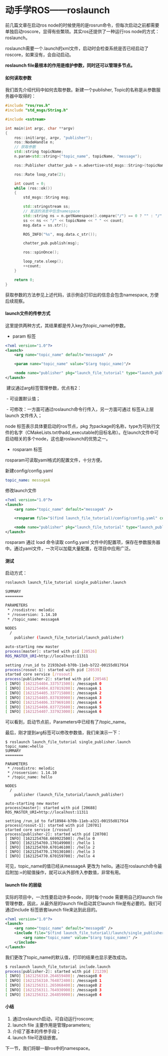 

# 动手学ROS——roslaunch

前几篇文章在启动ros node的时候使用的是rosrun命令，但每次启动之前都需要单独启动roscore，显得有些繁琐。其实ros还提供了一种运行ros node的方式：roslaunch。

roslaunch需要一个.launch的xml文件，启动时会检查系统是否已经启动了roscore，如果没有，会自动启动。

**roslaunch file最根本的作用是维护参数，同时还可以管理多节点。**

#### 如何读取参数

我们首先介绍代码中如何去取参数。新建一个publisher, Topic的名称是从参数服务器中取得的：

```c++
#include "ros/ros.h"
#include "std_msgs/String.h"

#include <sstream>

int main(int argc, char **argv)
{
    ros::init(argc, argv, "publisher");
    ros::NodeHandle n;
	// 获取参数
    std::string topicName;
    n.param<std::string>("topic_name", topicName, "message");

    ros::Publisher chatter_pub = n.advertise<std_msgs::String>(topicName, 100);

    ros::Rate loop_rate(2);

    int count = 0;
    while (ros::ok())
    {
        std_msgs::String msg;

        std::stringstream ss;
        // 发送的消息中包含namespace
        std::string ns = n.getNamespace().compare("/") == 0 ? "" : "/";
        ss << ns << "/" << topicName << " " << count;
        msg.data = ss.str();

        ROS_INFO("%s", msg.data.c_str());

        chatter_pub.publish(msg);

        ros::spinOnce();

        loop_rate.sleep();
        ++count;
    }

    return 0;
}
```

获取参数的方法参见上述代码，该示例会打印出的信息会包含namespace, 方便后续观察。

#### launch文件的传参方式

这里提供两种方式，其结果都是传入key为topic_name的参数。

- param 标签

```xml
<?xml version="1.0"?>
<launch>
    <arg name="topic_name" default="messageA" />

    <param name="topic_name" value="$(arg topic_name)"/>

    <node name="publisher" pkg="launch_file_tutorial" type="launch_publisher" output="screen"/>
</launch>
```

​	建议通过arg标签管理参数，优点有2：

​		- 可设置默认值；

​		- 可修改：一方面可通过roslaunch命令行传入，另一方面可通过<include> 标签从上层launch 文件传入；

node 标签表示具体要启动的ros节点，pkg 为package的名称，type为可执行文件的名字（CMakeLists.txt中add_executable的目标名称）。在launch文件中可启动相关的多个node，这也是roslaunch的优势之一。

- rosparam 标签

rosparam可读取yaml格式的配置文件，十分方便。

新建config/config.yaml

```yaml
topic_name: messageA
```

修改launch文件

```xml
<?xml version="1.0"?>
<launch>
    <arg name="topic_name" default="messageA" />

    <rosparam file="$(find launch_file_tutorial)/config/config.yaml" command="load" />

    <node name="publisher" pkg="launch_file_tutorial" type="launch_publisher" output="screen"/>
</launch>
```

rosparam 通过 load 命令读取 config.yaml 文件中的配置项，保存在参数服务器中。通过yaml文件，一次可以加载大量配置，在项目中应用广泛。



#### 测试

启动方式：

```bash
roslaunch launch_file_tutorial single_publisher.launch
```

```bash
SUMMARY
========

PARAMETERS
 * /rosdistro: melodic
 * /rosversion: 1.14.10
 * /topic_name: messageA

NODES
  /
    publisher (launch_file_tutorial/launch_publisher)

auto-starting new master
process[master]: started with pid [20526]
ROS_MASTER_URI=http://localhost:11311

setting /run_id to 2193b2e8-b70b-11eb-b722-00155d817914
process[rosout-1]: started with pid [20539]
started core service [/rosout]
process[publisher-2]: started with pid [20546]
[ INFO] [1621254404.337571500]: /messageA 0
[ INFO] [1621254404.837819200]: /messageA 1
[ INFO] [1621254405.337715800]: /messageA 2
[ INFO] [1621254405.837830900]: /messageA 3
[ INFO] [1621254406.337969100]: /messageA 4
[ INFO] [1621254406.837725600]: /messageA 5
[ INFO] [1621254407.337923000]: /messageA 6
```

可以看到，启动节点前，Parameters中已经有了/topic_name。

最后，刚才提到arg标签可以修改参数值，我们来演示一下：

```
$ roslaunch launch_file_tutorial single_publisher.launch topic_name:=hello
SUMMARY
========

PARAMETERS
 * /rosdistro: melodic
 * /rosversion: 1.14.10
 * /topic_name: hello

NODES
  /
    publisher (launch_file_tutorial/launch_publisher)

auto-starting new master
process[master]: started with pid [20688]
ROS_MASTER_URI=http://localhost:11311

setting /run_id to faf18984-b70b-11eb-a321-00155d817914
process[rosout-1]: started with pid [20701]
started core service [/rosout]
process[publisher-2]: started with pid [20708]
[ INFO] [1621254768.669922500]: /hello 0
[ INFO] [1621254769.170149900]: /hello 1
[ INFO] [1621254769.670146100]: /hello 2
[ INFO] [1621254770.170130100]: /hello 3
[ INFO] [1621254770.670159700]: /hello 4
```

可见，topic_name的值已经从messageA 更改为 hello。通过在roslaunch命令最后附加:=的赋值操作，就可以从外部传入参数值，非常有用。

#### launch file 的层级

实际的项目中，一次性要启动许多node，同时每个node 需要用自己的launch file管理参数，因此，从最外层的launch file启动其它launch file是有必要的。我们可通过include 标签嵌套launch file来达到此目的。

```xml
<?xml version="1.0"?>
<launch>
    <arg name="topic_name" default="messageB" />
    <include file="$(find launch_file_tutorial)/launch/single_publisher.launch" >
        <arg name="topic_name" value="$(arg topic_name)" />
    </include>
</launch>
```

我们更改了topic_name的默认值，打印的结果也显示更改成功。

```bash
$ roslaunch launch_file_tutorial include.launch 
process[publisher-2]: started with pid [21239]
[ INFO] [1621256310.264659400]: /messageB 0
[ INFO] [1621256310.764872400]: /messageB 1
[ INFO] [1621256311.265068400]: /messageB 2
[ INFO] [1621256311.764930900]: /messageB 3
[ INFO] [1621256312.264859000]: /messageB 4
```



#### 小结

1. 通过roslaunch启动，可自动运行roscore;
2. launch file 主要作用是管理parameters;
3. 介绍了基本的传参手段；
4. launch file可逐级嵌套。

下一节，我们将聊一聊ros中的namespace。

